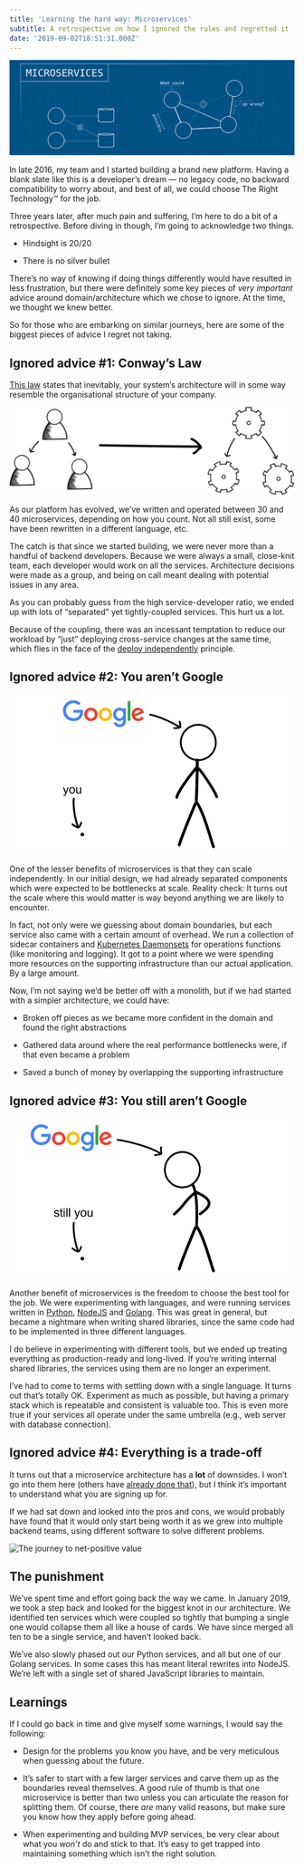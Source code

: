 ```yaml
---
title: 'Learning the hard way: Microservices'
subtitle: A retrospective on how I ignored the rules and regretted it
date: '2019-09-02T18:51:31.000Z'
---
```


![Banner](banner.png)

In late 2016, my team and I started building a brand new platform. Having a
blank slate like this is a developer’s dream — no legacy code, no backward
compatibility to worry about, and best of all, we could choose The Right
Technology™ for the job.

Three years later, after much pain and suffering, I’m here to do a bit of a
retrospective. Before diving in though, I’m going to acknowledge two things.

* Hindsight is 20/20

* There is no silver bullet

There’s no way of knowing if doing things differently would have resulted in
less frustration, but there were definitely some key pieces of *very important*
advice around domain/architecture which we chose to ignore. At the time, we
thought we knew better.

So for those who are embarking on similar journeys, here are some of the
biggest pieces of advice I regret not taking.

## Ignored advice #1: Conway’s Law

[This law](https://en.wikipedia.org/wiki/Conway%27s_law) states that
inevitably, your system’s architecture will in some way resemble the
organisational structure of your company.

![Conway’s law](conway.png)

As our platform has evolved, we’ve written and operated between 30 and 40
microservices, depending on how you count. Not all still exist, some have been
rewritten in a different language, etc.

The catch is that since we started building, we were never more than a handful
of backend developers. Because we were always a small, close-knit team, each
developer would work on all the services. Architecture decisions were made as a
group, and being on call meant dealing with potential issues in any area.

As you can probably guess from the high service-developer ratio, we ended up
with lots of “separated” yet tightly-coupled services. This hurt us a lot.

Because of the coupling, there was an incessant temptation to reduce our
workload by “just” deploying cross-service changes at the same time, which
flies in the face of the [deploy
independently](https://youtu.be/PFQnNFe27kU?t=1352) principle.

## Ignored advice #2: You aren’t Google

![You vs Google](notgoogle_1.png)

One of the lesser benefits of microservices is that they can scale
independently. In our initial design, we had already separated components which
were expected to be bottlenecks at scale. Reality check: It turns out the scale
where this would matter is way beyond anything we are likely to encounter.

In fact, not only were we guessing about domain boundaries, but each service
also came with a certain amount of overhead. We run a collection of sidecar
containers and [Kubernetes
Daemonsets](https://kubernetes.io/docs/concepts/workloads/controllers/daemonset/)
for operations functions (like monitoring and logging). It got to a point where
we were spending more resources on the supporting infrastructure than our
actual application. By a large amount.

Now, I’m not saying we’d be better off with a monolith, but if we had started
with a simpler architecture, we could have:

* Broken off pieces as we became more confident in the domain and found the
  right abstractions

* Gathered data around where the real performance bottlenecks were, if that
  even became a problem

* Saved a bunch of money by overlapping the supporting infrastructure

## Ignored advice #3: You still aren’t Google

![You vs Google](notgoogle_2.png)

Another benefit of microservices is the freedom to choose the best tool for the
job. We were experimenting with languages, and were running services written in
[Python](https://www.python.org/), [NodeJS](https://nodejs.org/en/) and
[Golang](https://golang.org). This was great in general, but became a nightmare
when writing shared libraries, since the same code had to be implemented in
three different languages.

I do believe in experimenting with different tools, but we ended up treating
everything as production-ready and long-lived. If you’re writing internal
shared libraries, the services using them are no longer an experiment.

I’ve had to come to terms with settling down with a single language. It turns
out that’s totally OK. Experiment as much as possible, but having a primary
stack which is repeatable and consistent is valuable too. This is even more
true if your services all operate under the same umbrella (e.g., web server
with database connection).

## Ignored advice #4: Everything is a trade-off

It turns out that a microservice architecture has a **lot** of downsides. I
won’t go into them here (others have [already done
that](https://martinfowler.com/articles/microservice-trade-offs.html)), but I
think it’s important to understand what you are signing up for.

If we had sat down and looked into the pros and cons, we would probably have
found that it would only start being worth it as we grew into multiple backend
teams, using different software to solve different problems.

![The journey to net-positive value](value_graph.png "The journey to
net-positive value")

## The punishment

We’ve spent time and effort going back the way we came. In January 2019, we
took a step back and looked for the biggest knot in our architecture. We
identified ten services which were coupled so tightly that bumping a single one
would collapse them all like a house of cards. We have since merged all ten to
be a single service, and haven’t looked back.

We’ve also slowly phased out our Python services, and all but one of our Golang
services. In some cases this has meant literal rewrites into NodeJS. We’re left
with a single set of shared JavaScript libraries to maintain.

## Learnings

If I could go back in time and give myself some warnings, I would say the
following:

* Design for the problems you know you have, and be very meticulous when
  guessing about the future.

* It’s safer to start with a few larger services and carve them up as the
  boundaries reveal themselves. A good rule of thumb is that one microservice
  is better than two unless you can articulate the reason for splitting them.
  Of course, there *are* many valid reasons, but make sure you know how they
  apply before going ahead.

* When experimenting and building MVP services, be very clear about what you
  *won’t* do and stick to that. It’s easy to get trapped into maintaining
  something which isn’t the right solution.
